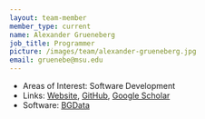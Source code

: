 ```yaml
---
layout: team-member
member_type: current
name: Alexander Grueneberg
job_title: Programmer
picture: /images/team/alexander-grueneberg.jpg
email: gruenebe@msu.edu
---
```


- Areas of Interest: Software Development
- Links: [Website](https://agrueneberg.info), [GitHub](https://github.com/agrueneberg), [Google Scholar](https://scholar.google.com/citations?user=j14410QAAAAJ)
- Software: [BGData](https://github.com/QuantGen/BGData)
